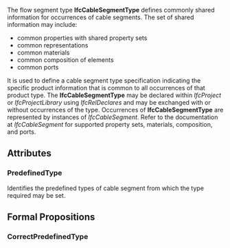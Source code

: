 The flow segment type **IfcCableSegmentType** defines commonly shared information for occurrences of cable segments. The set of shared information may include:

* common properties with shared property sets
* common representations
* common materials
* common composition of elements
* common ports


<!-- end of short definition -->

It is used to define a cable segment type specification indicating the specific product information that is common to all occurrences of that product type. The **IfcCableSegmentType** may be declared within _IfcProject_ or _IfcProjectLibrary_ using _IfcRelDeclares_ and may be exchanged with or without occurrences of the type. Occurrences of **IfcCableSegmentType** are represented by instances of _IfcCableSegment_. Refer to the documentation at _IfcCableSegment_ for supported property sets, materials, composition, and ports.

## Attributes

### PredefinedType
Identifies the predefined types of cable segment from which the type required may be set.

## Formal Propositions

### CorrectPredefinedType

